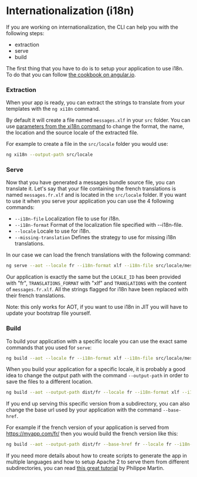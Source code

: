 # Internationalization (i18n)

If you are working on internationalization, the CLI can help you with the following steps: 
- extraction
- serve
- build

The first thing that you have to do is to setup your application to use i18n.
To do that you can follow [the cookbook on angular.io](https://angular.io/docs/ts/latest/cookbook/i18n.html).

### Extraction
When your app is ready, you can extract the strings to translate from your templates with the
`ng xi18n` command.

By default it will create a file named `messages.xlf` in your `src` folder.
You can use [parameters from the xi18n command](./xi18n) to change the format,
the name, the location and the source locale of the extracted file.

For example to create a file in the `src/locale` folder you would use:
```sh
ng xi18n --output-path src/locale
```

### Serve
Now that you have generated a messages bundle source file, you can translate it.
Let's say that your file containing the french translations is named `messages.fr.xlf` 
and is located in the `src/locale` folder.
If you want to use it when you serve your application you can use the 4 following commands:
- `--i18n-file` Localization file to use for i18n.
- `--i18n-format` Format of the localization file specified with --i18n-file.
- `--locale` Locale to use for i18n.
- `--missing-translation` Defines the strategy to use for missing i18n translations.

In our case we can load the french translations with the following command:
```sh
ng serve --aot --locale fr --i18n-format xlf --i18n-file src/locale/messages.fr.xlf --missing-translation error
```

Our application is exactly the same but the `LOCALE_ID` has been provided with "fr",
`TRANSLATIONS_FORMAT` with "xlf" and `TRANSLATIONS` with the content of `messages.fr.xlf`.
All the strings flagged for i18n have been replaced with their french translations.

Note: this only works for AOT, if you want to use i18n in JIT you will have to update
your bootstrap file yourself.

### Build
To build your application with a specific locale you can use the exact same commands
that you used for `serve`:
```sh
ng build --aot --locale fr --i18n-format xlf --i18n-file src/locale/messages.fr.xlf --missing-translation error
```

When you build your application for a specific locale, it is probably a good idea to change
the output path with the command `--output-path` in order to save the files to a different location.

```sh
ng build --aot --output-path dist/fr --locale fr --i18n-format xlf --i18n-file src/locale/messages.fr.xlf --missing-translation error
```

If you end up serving this specific version from a subdirectory, you can also change
the base url used by your application with the command `--base-href`.

For example if the french version of your application is served from https://myapp.com/fr/
then you would build the french version like this:

```sh
ng build --aot --output-path dist/fr --base-href fr --locale fr --i18n-format xlf --i18n-file src/locale/messages.fr.xlf --missing-translation error
```

If you need more details about how to create scripts to generate the app in multiple
languages and how to setup Apache 2 to serve them from different subdirectories,
you can read [this great tutorial](https://medium.com/@feloy/deploying-an-i18n-angular-app-with-angular-cli-fc788f17e358#.1xq4iy6fp)
by Philippe Martin.
